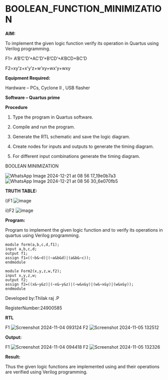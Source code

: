 # BOOLEAN_FUNCTION_MINIMIZATION

**AIM:**

To implement the given logic function verify its operation in Quartus using Verilog programming.

F1= A’B’C’D’+AC’D’+B’CD’+A’BCD+BC’D 

F2=xy’z+x’y’z+w’xy+wx’y+wxy

**Equipment Required:**

Hardware – PCs, Cyclone II , USB flasher

**Software – Quartus prime**


**Procedure**

1.	Type the program in Quartus software.

2.	Compile and run the program.

3.	Generate the RTL schematic and save the logic diagram.

4.	Create nodes for inputs and outputs to generate the timing diagram.

5.	For different input combinations generate the timing diagram.

BOOLEAN MINIMIZATION

![WhatsApp Image 2024-12-21 at 08 56 17_19e0b7a3](https://github.com/user-attachments/assets/c11bef76-3e0e-494b-86ce-55b52fcbd903)
![WhatsApp Image 2024-12-21 at 08 56 30_6e070fb5](https://github.com/user-attachments/assets/358ba9f0-4d9f-4020-bc1a-5dccc6493ad4)

**TRUTH TABLE:**

i)F1
![image](https://github.com/user-attachments/assets/34c74a5d-4e82-4741-a6e2-bf0de1ade9a8)


ii)F2
![image](https://github.com/user-attachments/assets/79008ed0-2390-4424-b204-95f2bd1bee16)



**Program:**

 Program to implement the given logic function and to verify its operations in quartus using Verilog programming. 
 ```
module form(a,b,c,d,f1);
input a,b,c,d;
output f1;
assign f1=((~b&~d)|(~a&b&d)|(a&b&~c));
endmodule
```
```
module Form2(x,y,z,w,f2);
input x,y,z,w;
output f2;
assign f2=((x&~y&z)|(~x&~y&z)|(~w&x&y)|(w&~x&y)|(w&x&y));
endmodule
```



Developed by:Thilak raj .P

RegisterNumber:24900585


**RTL**

F1
![Screenshot 2024-11-04 093124](https://github.com/user-attachments/assets/04c9dc43-35e4-4d7a-96c0-79892c9788a5)
F2
![Screenshot 2024-11-05 132512](https://github.com/user-attachments/assets/f5b17f41-de89-4f98-80bc-fda5c448c529)

**Output:**

F1
![Screenshot 2024-11-04 094418](https://github.com/user-attachments/assets/60521c61-cbc2-4305-b622-fd88f3a31842)
F2
![Screenshot 2024-11-05 132326](https://github.com/user-attachments/assets/22ed7e5f-071d-4678-80f6-c64c5b766730)


**Result:**

Thus the given logic functions are implemented using and their operations are verified using Verilog programming.

